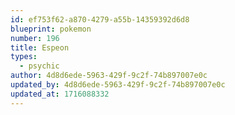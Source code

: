 ```yaml
---
id: ef753f62-a870-4279-a55b-14359392d6d8
blueprint: pokemon
number: 196
title: Espeon
types:
  - psychic
author: 4d8d6ede-5963-429f-9c2f-74b897007e0c
updated_by: 4d8d6ede-5963-429f-9c2f-74b897007e0c
updated_at: 1716088332
---
```

